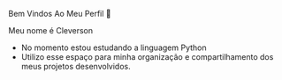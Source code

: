 Bem Vindos Ao Meu Perfil 🖤

Meu nome é Cleverson

- No momento estou estudando a linguagem Python
- Utilizo esse espaço para minha organização e compartilhamento dos meus projetos desenvolvidos.

